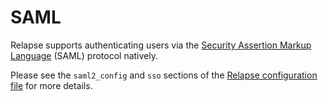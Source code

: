 # SAML

Relapse supports authenticating users via the [Security Assertion
Markup Language](https://en.wikipedia.org/wiki/Security_Assertion_Markup_Language)
(SAML) protocol natively.

Please see the `saml2_config` and `sso` sections of the [Relapse configuration
file](../../../configuration/homeserver_sample_config.md) for more details.